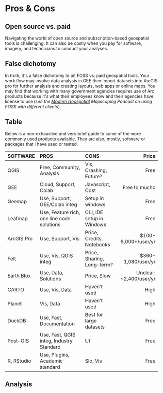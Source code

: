 
# Pros & Cons

## Open source vs. paid
Navigating the world of open source and subscription-based geospatial tools is challenging. It can also be costly when you pay for software, imagery, and technicians to conduct your analyses. 

## False dichotomy
In truth, it's a false dichotomy to pit FOSS vs. paid geospatial tools. Your work flow may involve data analysis in GEE then import datasets into ArcGIS pro for further analysis and creating layouts, web apps or online maps. You may find that working with many government agencies requires use of Arc products because it's what their employees know and their agencies have license to use (*see the [Modern Geospatial](https://mapscaping.com/podcast/modern-geospatial/) Mapscaping Podcast on using FOSS with different clients*). 

## Table
Below is a non-exhaustive and very brief guide to some of the more commonly used products available. They are also, mostly, software or packages that I have used or tested.

| SOFTWARE | PROS      | CONS            | Price |
| :------- | :------   | :-------        | ----: |
| QGIS | Free, Community, Analysis | Vis, Crashing, Future? | Free |
| GEE  | Cloud, Support, Colab | Javascript, Cost | Free to mucho |
| Geemap | Use, Support, GEE/Colab integ | Setup in windows | Free |
| Leafmap | Use, Feature rich, one line code solutions | CLI, IDE setup in Windows | Free |
| ArcGIS Pro | Use, Support, Vis | Price, Credits, Notebooks | $100-6,000+/user/yr |
| Felt | Use, Vis, QGIS integ | Price, Sharing, Long-term? | $360-1,080/user/yr |
| Earth Blox | Use, Data, Solutions | Price, Slow | Unclear: ~2,400/user/yr |
| CARTO | Use, Vis, Data | Haven't used | High |
| Planet | Vis, Data | Haven't used | High |
| DuckDB | Use, Fast, Documentation | Best for large datasets | Free |
| Post-GIS | Use, Fast, QGIS integ, Industry Standard | UI | Free |
| R, RStudio | Use, Plugins, Academic standard | Slo, Vis | Free |

## Analysis